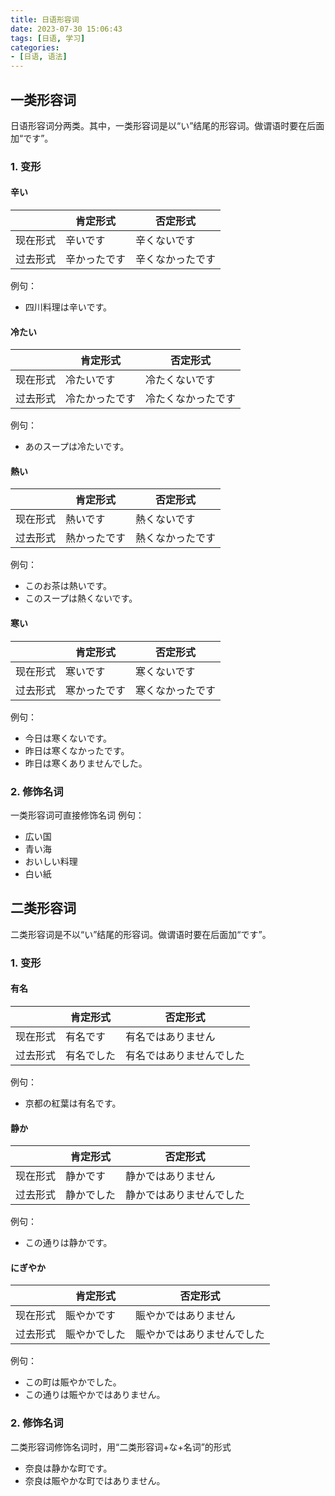 ```yaml
---
title: 日语形容词
date: 2023-07-30 15:06:43
tags: [日语, 学习]
categories:
- [日语, 语法]
---
```


## 一类形容词
日语形容词分两类。其中，一类形容词是以“い”结尾的形容词。做谓语时要在后面加“です”。

### 1. 变形
#### 辛い
||肯定形式|否定形式|
|---|---|---|
|现在形式|辛いです|辛くないです|
|过去形式|辛かったです|辛くなかったです|

例句：
- 四川料理は辛いです。

#### 冷たい
||肯定形式|否定形式|
|---|---|---|
|现在形式|冷たいです|冷たくないです|
|过去形式|冷たかったです|冷たくなかったです|

例句：
- あのスープは冷たいです。

#### 熱い
||肯定形式|否定形式|
|---|---|---|
|现在形式|熱いです|熱くないです|
|过去形式|熱かったです|熱くなかったです|

例句：
- このお茶は熱いです。
- このスープは熱くないです。

#### 寒い
||肯定形式|否定形式|
|---|---|---|
|现在形式|寒いです|寒くないです|
|过去形式|寒かったです|寒くなかったです|

例句：
- 今日は寒くないです。
- 昨日は寒くなかったです。
- 昨日は寒くありませんでした。

### 2. 修饰名词
一类形容词可直接修饰名词
例句：
- 広い国
- 青い海
- おいしい料理
- 白い紙

## 二类形容词
二类形容词是不以“い”结尾的形容词。做谓语时要在后面加“です”。

### 1. 变形
#### 有名
||肯定形式|否定形式|
|---|---|---|
|现在形式|有名です|有名ではありません|
|过去形式|有名でした|有名ではありませんでした|

例句：
- 京都の紅葉は有名です。

#### 静か
||肯定形式|否定形式|
|---|---|---|
|现在形式|静かです|静かではありません|
|过去形式|静かでした|静かではありませんでした|

例句：
- この通りは静かです。

#### にぎやか
||肯定形式|否定形式|
|---|---|---|
|现在形式|賑やかです|賑やかではありません|
|过去形式|賑やかでした|賑やかではありませんでした|

例句：
- この町は賑やかでした。
- この通りは賑やかではありません。

### 2. 修饰名词
二类形容词修饰名词时，用“二类形容词+な+名词”的形式
- 奈良は静かな町です。
- 奈良は賑やかな町ではありません。







